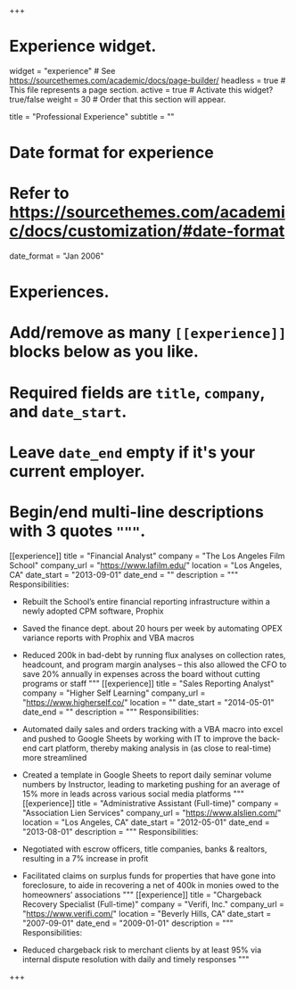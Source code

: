 +++
# Experience widget.
widget = "experience"  # See https://sourcethemes.com/academic/docs/page-builder/
headless = true  # This file represents a page section.
active = true  # Activate this widget? true/false
weight = 30  # Order that this section will appear.

title = "Professional Experience"
subtitle = ""

# Date format for experience
#   Refer to https://sourcethemes.com/academic/docs/customization/#date-format
date_format = "Jan 2006"

# Experiences.
#   Add/remove as many `[[experience]]` blocks below as you like.
#   Required fields are `title`, `company`, and `date_start`.
#   Leave `date_end` empty if it's your current employer.
#   Begin/end multi-line descriptions with 3 quotes `"""`.

[[experience]]
  title = "Financial Analyst"
  company = "The Los Angeles Film School"
  company_url = "https://www.lafilm.edu/"
  location = "Los Angeles, CA"
  date_start = "2013-09-01"
  date_end = ""
  description = """
  Responsibilities:
  
  * Rebuilt the School’s entire financial reporting infrastructure within a newly adopted CPM software, Prophix
  * Saved the finance dept. about 20 hours per week by automating OPEX variance reports with Prophix and VBA macros
  * Reduced 200k in bad-debt by running flux analyses on collection rates, headcount, and program margin analyses – this also allowed the CFO to save 20% annually in expenses across the board without cutting programs or staff
  """
[[experience]]
  title = "Sales Reporting Analyst"
  company = "Higher Self Learning"
  company_url = "https://www.higherself.co/"
  location = ""
  date_start = "2014-05-01"
  date_end = ""
  description = """
  Responsibilities:
  
  * Automated daily sales and orders tracking with a VBA macro into excel and pushed to Google Sheets by working with IT to improve the back-end cart platform, thereby making analysis in (as close to real-time) more streamlined
  * Created a template in Google Sheets to report daily seminar volume numbers by Instructor, leading to marketing pushing for an average of 15% more in leads across various social media platforms
  """
[[experience]]
  title = "Administrative Assistant (Full-time)"
  company = "Association Lien Services"
  company_url = "https://www.alslien.com/"
  location = "Los Angeles, CA"
  date_start = "2012-05-01"
  date_end = "2013-08-01"
  description = """
  Responsibilities:
  
  * Negotiated with escrow officers, title companies, banks & realtors, resulting in a 7% increase in profit                                         
  * Facilitated claims on surplus funds for properties that have gone into foreclosure, to aide in recovering a net of 400k in monies owed to the homeowners’ associations
  """
[[experience]]
  title = "Chargeback Recovery Specialist (Full-time)"
  company = "Verifi, Inc."
  company_url = "https://www.verifi.com/"
  location = "Beverly Hills, CA"
  date_start = "2007-09-01"
  date_end = "2009-01-01"
  description = """
  Responsibilities:
  
  * Reduced chargeback risk to merchant clients by at least 95% via internal dispute resolution with daily and timely responses
  """

+++
